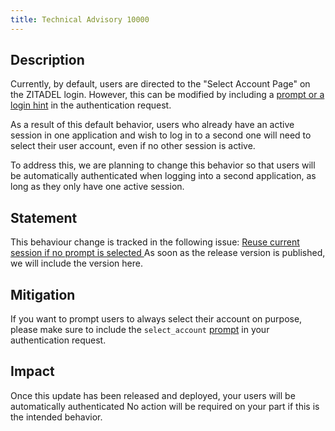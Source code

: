 ```yaml
---
title: Technical Advisory 10000
---
```


## Description

Currently, by default, users are directed to the "Select Account Page" on the ZITADEL login. 
However, this can be modified by including a [prompt or a login hint](/docs/apis/openidoauth/endpoints#additional-parameters) in the authentication request.

As a result of this default behavior, users who already have an active session in one application and wish to log in to a second one will need to select their user account, even if no other session is active.

To address this, we are planning to change this behavior so that users will be automatically authenticated when logging into a second application, as long as they only have one active session.

## Statement

This behaviour change is tracked in the following issue: [Reuse current session if no prompt is selected ](https://github.com/zitadel/zitadel/issues/4841)
As soon as the release version is published, we will include the version here.

## Mitigation

If you want to prompt users to always select their account on purpose, please make sure to include the `select_account` [prompt](/docs/apis/openidoauth/endpoints#additional-parameters) in your authentication request.

## Impact

Once this update has been released and deployed, your users will be automatically authenticated
No action will be required on your part if this is the intended behavior.
